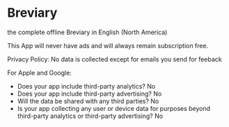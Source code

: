 # Breviary
the complete offline Breviary in English (North America)

This App will never have ads and will always remain subscription free.

Privacy Policy: No data is collected except for emails you send for feeback

For Apple and Google:
* Does your app include third-party analytics? No
* Does your app include third-party advertising? No
* Will the data be shared with any third parties? No
* Is your app collecting any user or device data for purposes beyond third-party analytics or third-party advertising? No
